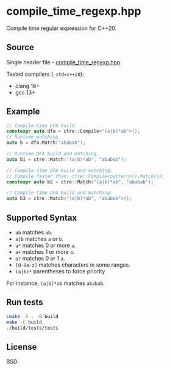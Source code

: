 compile_time_regexp.hpp
=======================

Compile time regular expression for C++20.

Source
-----

Single header file - [compile_time_regexp.hpp](compile_time_regexp.hpp).

Tested compilers (`-std=c++20`):

- clang 16+
- gcc 13+

Example
-------

```cpp
// Compile-time DFA build.
constexpr auto dfa = ctre::Compile<"(a|b)*ab">();
// Runtime matching.
auto b = dfa.Match("ababab");

// Runtime DFA build and matching.
auto b1 = ctre::Match("(a|b)*ab", "ababab");

// Compile-time DFA build and matching.
// Compile faster than: ctre::Compile<pattern>().Match(s);
constexpr auto b2 = ctre::Match("(a|b)*ab", "ababab");

// Compile-time DFA build and matching.
auto b3 = ctre::Match<"(a|b)*ab", "ababab">();
```

Supported Syntax
----------------

- `ab` matches `ab`.
- `a|b` matches `a` or `b`.
- `a*` matches 0 or more `a`.
- `a+` matches 1 or more `a`.
- `a?` matches 0 or 1 `a`.
- `[0-9a-z]` matches characters in some ranges.
- `(a|b)*` parentheses to force priority

For instance, `(a|b)*ab` matches `ababab`.

Run tests
---------

```bash
cmake -S . -B build
make -C build
./build/tests/tests
```

License
-------

BSD.
